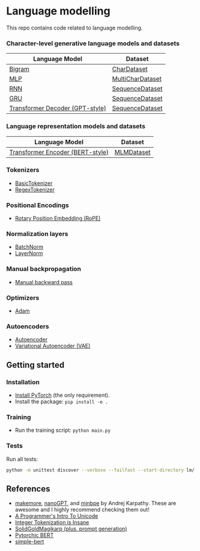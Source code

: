 # Language modelling

This repo contains code related to language modelling.

### Character-level generative language models and datasets

| **Language Model**                                                     | **Dataset**                                                      |
| ---------------------------------------------------------------------- | ---------------------------------------------------------------- |
| [Bigram](lm/generative/models/bigram.py)                               | [CharDataset](lm/generative/datasets/char_dataset.py)            |
| [MLP](lm/generative/models/mlp.py)                                     | [MultiCharDataset](lm/generative/datasets/multi_char_dataset.py) |
| [RNN](lm/generative/models/rnn.py)                                     | [SequenceDataset](lm/generative/datasets/sequence_dataset.py)    |
| [GRU](lm/generative/models/rnn.py)                                     | [SequenceDataset](lm/generative/datasets/sequence_dataset.py)    |
| [Transformer Decoder (GPT-style)](lm/generative/models/transformer.py) | [SequenceDataset](lm/generative/datasets/sequence_dataset.py)    |

### Language representation models and datasets

| **Language Model**                                         | **Dataset**                          |
| ---------------------------------------------------------- | ------------------------------------ |
| [Transformer Encoder (BERT-style)](lm/bert/transformer.py) | [MLMDataset](lm/bert/mlm_dataset.py) |

### Tokenizers

- [BasicTokenizer](lm/tokenization/basic_tokenizer.py)
- [RegexTokenizer](lm/tokenization/regex_tokenizer.py)

### Positional Encodings

- [Rotary Position Embedding (RoPE)](lm/pos_embd/rope.py)

### Normalization layers

- [BatchNorm](lm/normalization/batch_norm.py)
- [LayerNorm](lm/normalization/layer_norm.py)

### Manual backpropagation

- [Manual backward pass](lm/backpropagation/backward_test.py)

### Optimizers

- [Adam](lm/optimizers/adam.py)

### Autoencoders

- [Autoencoder](lm/autoencoders/ae.py)
- [Variational Autoencoder (VAE)](lm/autoencoders/vae.py)

## Getting started

### Installation

- [Install PyTorch](https://pytorch.org/get-started/locally/) (the only requirement).
- Install the package: `pip install -e .`

### Training

- Run the training script: `python main.py`

### Tests

Run all tests:

```bash
python -m unittest discover --verbose --failfast --start-directory lm/ --pattern '*_test.py'
```

## References

- [makemore](https://github.com/karpathy/makemore),
  [nanoGPT](https://github.com/karpathy/nanoGPT), and
  [minbpe](https://github.com/karpathy/minbpe) by Andrej Karpathy. These are awesome and
  I highly recommend checking them out!
- [A Programmer's Intro To Unicode](https://www.reedbeta.com/blog/programmers-intro-to-unicode/)
- [Integer Tokenization is Insane](https://www.beren.io/2023-02-04-Integer-tokenization-is-insane/)
- [SolidGoldMagikarp (plus, prompt generation)](https://www.lesswrong.com/posts/aPeJE8bSo6rAFoLqg/solidgoldmagikarp-plus-prompt-generation)
- [Pytorchic BERT](https://github.com/dhlee347/pytorchic-bert)
- [simple-bert](https://github.com/lukemelas/simple-bert)
